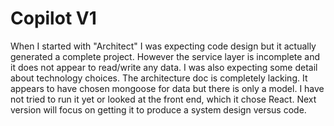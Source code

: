 # Copilot V1

When I started with "Architect" I was expecting code design but it actually generated a complete project. However the service layer is incomplete and it does not appear to read/write any data. I was also expecting some detail about technology choices. The architecture doc is completely lacking. It appears to have chosen mongoose for data but there is only a model. I have not tried to run it yet or looked at the front end, which it chose React. Next version will focus on getting it to produce a system design versus code. 